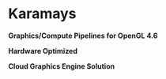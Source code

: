 # Karamays

**Graphics/Compute Pipelines for OpenGL 4.6**

**Hardware Optimized**

**Cloud Graphics Engine Solution**





